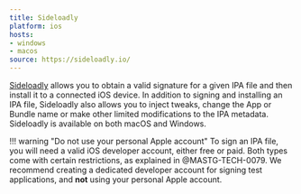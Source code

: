 ```yaml
---
title: Sideloadly
platform: ios
hosts:
- windows
- macos
source: https://sideloadly.io/
---
```


[Sideloadly](https://sideloadly.io/ "Sideloadly") allows you to obtain a valid signature for a given IPA file and then install it to a connected iOS device. In addition to signing and installing an IPA file, Sideloadly also allows you to inject tweaks, change the App or Bundle name or make other limited modifications to the IPA metadata. Sideloadly is available on both macOS and Windows.

!!! warning "Do not use your personal Apple account"
    To sign an IPA file, you will need a valid iOS developer account, either free or paid. Both types come with certain restrictions, as explained in @MASTG-TECH-0079. We recommend creating a dedicated developer account for signing test applications, and **not** using your personal Apple account.

